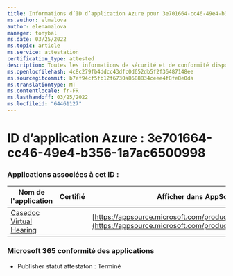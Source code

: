 ```yaml
---
title: Informations d’ID d’application Azure pour 3e701664-cc46-49e4-b356-1a7ac6500998
ms.author: elmalova
author: elenamalova
manager: tonybal
ms.date: 03/25/2022
ms.topic: article
ms.service: attestation
certification_type: attested
description: Toutes les informations de sécurité et de conformité disponibles pour 3e701664-cc46-49e4-b356-1a7ac6500998.
ms.openlocfilehash: 4c8c279fb4ddcc43dfc0d652db5f2f36487148ee
ms.sourcegitcommit: b7ef94cf5fb12f6730a8688834ceee4f8fe8e0da
ms.translationtype: MT
ms.contentlocale: fr-FR
ms.lasthandoff: 03/25/2022
ms.locfileid: "64461127"
---
```

# <a name="azure-app-id-3e701664-cc46-49e4-b356-1a7ac6500998"></a>ID d’application Azure : 3e701664-cc46-49e4-b356-1a7ac6500998


### <a name="apps-associated-with-this-id"></a>Applications associées à cet ID :
| **Nom de l'application** | **Certifié** | **Afficher dans AppSource** |
|--------------|---------------|-----------------------|
| [Casedoc Virtual Hearing](../forward/WA200003164.md) |  | [https://appsource.microsoft.com/product/office/WA200003164](https://appsource.microsoft.com/product/office/WA200003164) |

### <a name="microsoft-365-app-compliance-status"></a>Microsoft 365 conformité des applications
- Publisher statut attestaton : Terminé
